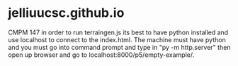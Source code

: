 # jelliuucsc.github.io
CMPM 147 
in order to run terraingen.js its best to have python installed and use localhost to connect to the index.html. The machine must have python and you must go into command prompt and type in "py -m http.server" then open up browser and go to localhost:8000/p5/empty-example/.
